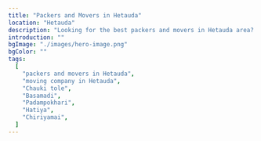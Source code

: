 ```yaml
---
title: "Packers and Movers in Hetauda"
location: "Hetauda"
description: "Looking for the best packers and movers in Hetauda area? All Nepal Packers and Movers handles all aspects of the move with professionalism."
introduction: ""
bgImage: "./images/hero-image.png"
bgColor: ""
tags:
  [
    "packers and movers in Hetauda",
    "moving company in Hetauda",
    "Chauki tole",
    "Basamadi",
    "Padampokhari",
    "Hatiya",
    "Chiriyamai",
  ]
---
```

